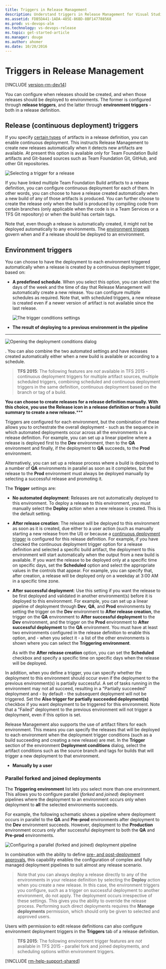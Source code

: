 ```yaml
---
title: Triggers in Release Management
description: Understand triggers in Release Management for Visual Studio Team Services (VSTS) and Team Foundation Server (TFS)
ms.assetid: FDB5DA41-1ADA-485E-86BD-8BF147788568
ms.prod: vs-devops-alm
ms.technology: vs-devops-release
ms.topic: get-started-article
ms.manager: douge
ms.author: ahomer
ms.date: 10/20/2016
---
```


# Triggers in Release Management

[!INCLUDE [version-rm-dev14](../../../_shared/version-rm-dev14.md)]

You can configure when releases should be created, and when those releases should be deployed to environments. The former is configured through **release triggers**, and the latter through **environment triggers** - both in a release definition.

<h2 id="release-triggers">Release (continuous deployment) triggers</h2>

If you specify [certain types](artifacts.md#sources) of
artifacts in a release definition, you can enable continuous deployment.
This instructs Release Management to create
new releases automatically when it detects new artifacts
are available. At present this option is available only for Team Foundation Build artifacts
and Git-based sources such as Team Foundation Git, GitHub, and other Git repositories.

![Selecting a trigger for a release](_img/trigger-01.png)

If you have linked multiple Team Foundation Build artifacts to a release definition,
you can configure continuous deployment for each of them.
In other words, you can choose to have a release created automatically when a new build
of any of those artifacts is produced. You can further choose to create the release only
when the build is produced by compiling code from certain branches
(only applicable when the code is in a Team Services or a TFS Git repository)
or when the build has certain tags.

Note that, even though a release is automatically created, it
might not be deployed automatically to any environments. The
[environment triggers](#env-triggers) govern when and if a release should be deployed to an environment.

<h2 id="env-triggers">Environment triggers</h2>

You can choose to have the deployment to each environment triggered automatically
when a release is created by a continuous deployment trigger, based on:

* **A predefined schedule**. When you select this option,
  you can select the days of the week and the time of day that
  Release Management will automatically create a new release. You can configure multiple schedules as required.
  Note that, with scheduled triggers, a new release is created even if a newer version of artifact is not available since the last release.

  ![The trigger conditions settings](_img/trigger-02.png)


* **The result of deploying to a previous environment in the pipeline**




*******************

![Opening the deployment conditions dialog](_img/trigger-02a.png)

. 
You can also combine the two automated settings and have releases created automatically either when a new build is available or according to a schedule.

> **TFS 2015**: The following features are _not_ available in TFS 2015 -
continuous deployment triggers for multiple artifact sources,
multiple scheduled triggers,
combining scheduled and continuous deployment triggers in the same definition,
continuous deployment based on the branch or tag of a build.


********************You can choose to create releases for a release definition
manually. With this choice, you use the **Release** icon in a release
definition or from a build summary to create a new release.***********************




Triggers are configured for each environment,
but the combination of these allows you to orchestrate
the overall deployment - such as the sequence in which automated
deployments occur across all the environments in a release
definition. For example, you can set up a linear pipeline where
a release is deployed first to the **Dev** environment,
then to the **QA** environment and finally, if the
deployment to **QA** succeeds, to the **Prod** environment.

Alternatively, you can set up a release process where a build is
deployed to a number of **QA** environments in parallel as
soon as it completes, but the release to the **Prod**
environment must always be deployed manually by
selecting a successful release and promoting it.

The **Trigger** settings are:

* **No automated deployment**: Releases are
  not automatically deployed to this environment. To
  deploy a release to this environment, you must manually
  select the **Deploy** action when a new release is created.
  This is the default setting.

* **After release creation**: The release will be deployed
  to this environment as soon as it is created, due either
  to a user action (such as manually starting a new release from the UI)
  or because a [continuous deployment trigger](#release-triggers)
  is configured for this release definition. For example,
  if you have checked the continuous deployment trigger option
  for a release definition and selected a specific build artifact,
  the deployment to this environment will start automatically
  when the output from a new build is available. If you want the
  release to be deployed only at a specific time on specific days,
  set the **Scheduled** option and select the appropriate
  values in the controls that appear. For example, you can specify
  that, after creation, a release will be deployed only on a weekday
  at 3:00 AM in a specific time zone.

* **After successful deployment**: Use this setting if you
  want the release to be first deployed and validated in
  another environment(s) before it is deployed to this environment.
  For example, you can set up a linear pipeline of
  deployment through **Dev**, **QA**, and **Prod**
  environments by setting the trigger on the **Dev**
  environment to **After release creation**, the trigger
  on the **QA** environment to **After successful
  deployment** to the **Dev** environment, and the trigger
  on the **Prod** environment to **After
  successful deployment** to the **QA** environment.
  You must have at least two environments configured in
  the release definition to enable this option, and - when
  you select it - a list of the other environments is shown
  where you can select the **Triggering environment**.

  As with the **After release creation** option,
  you can set the **Scheduled** checkbox and specify a specific
  time on specific days when the release will be deployed.

In addition, when you define a trigger, you can specify whether
the deployment to this environment should occur
even if the deployment to the previous environment(s) is partially
successful. A set of tasks running in the environment may
not all succeed, resulting in a "Partially succeeded" deployment
and - by default - the subsequent deployment will not be triggered.
Set the **Also trigger for partially succeeded deployment(s)**
checkbox if you want deployment to be triggered for this
environment. Note that a "Failed" deployment to the previous environment
will not trigger a deployment, even if this option is set.   

Release Management also supports the use of artifact filters for
each environment. This means you can specify the releases that will
be deployed to each environment when the deployment trigger conditions
(such as a build succeeding and creating a new release) are met.
In the **Trigger** section of the environment **Deployment conditions**
dialog, select the artifact conditions such as the source branch and
tags for builds that will trigger a new deployment to that environment.

* **Manually by a user**



### Parallel forked and joined deployments

The **Triggering environment** list lets you select
more than one environment. This allows you to
configure parallel (_forked_ and _joined_) deployment
pipelines where the deployment to an environment occurs
only when deployment to **all** the selected
environments succeeds.

For example, the following schematic shows a pipeline
where deployment occurs in parallel to the **QA** and
**Pre-prod** environments after deployment to the **Dev**
environment succeeds. However, deployment to the
**Production** environment occurs only after successful
deployment to both the **QA** and **Pre-prod** environments.

![Configuring a parallel (forked and joined) deployment pipeline](_img/trigger-03.png)

In combination with the ability to define
[pre- and post-deployment approvals](environments.md#approvals),
this capability enables the configuration of complex
and fully managed deployment pipelines to suit
almost any release scenario.  

>Note that you can always deploy a release directly to any of the
environments in your release definition by selecting the
**Deploy** action when you create a new release. In this case, the
environment triggers you configure, such as a trigger
on successful deployment to another environment, do not
apply. The deployment occurs irrespective of these settings.
This gives you the ability to override the release
process. Performing such direct deployments requires
the **Manage deployments** permission, which should
only be given to selected and approved users.

Users with permission to edit release definitions can also
configure environment deployment triggers in the
**Triggers** tab of a release definition.

> **TFS 2015**: The following environment trigger features are _not_ available in TFS 2015 - parallel fork and joined deployments,
and scheduling options within environment triggers.

[!INCLUDE [rm-help-support-shared](../../../_shared/rm-help-support-shared.md)]
